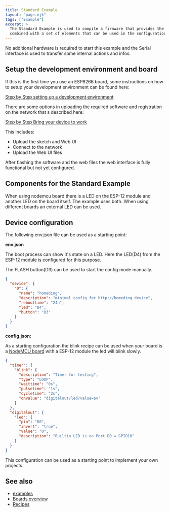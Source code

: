 ```yaml
---
title: Standard Example
layout: "page.njk"
tags: ["Example"]
excerpt: >
  The Standard Example is used to compile a firmware that provides the base functionality
  combined with a set of elements that can be used in the configuration of the device.
---
```


No additional hardware is required to start this example and the Serial interface is used to transfer some internal actions and infos.

## Setup the development environment and board

If this is the first time you use an ESP8266 board, some instructions on how to setup your development environment can be found here:

[Step by Step setting up a development environment](/steps/arduinosetup.md)

There are some options in uploading the required software and registration on the network that s described here:

[Step by Step Bring your device to work](/steps/newdevice.md)

This includes: 

* Upload the sketch and Web UI
* Connect to the network
* Upload the Web UI files

After flashing the software and the web files the web interface is fully functional but not yet configured.


## Components for the Standard Example

When using nodemcu board there is a LED on the ESP-12 module and another LED on the board itself. The example uses both. When using different boards an external LED can be used.


## Device configuration

The following env.json file can be used as a starting point:

**env.json**

The boot process can show it's state on a LED. Here the LED(D4) from the ESP-12 module is configured for this purpose.

The FLASH button(D3) can be used to start the config mode manually.

``` json
{
  "device": {
    "0": {
      "name": "homeding",
      "description": "minimal config for http://homeding device",
      "reboottime": "24h",
      "led": "D4",
      "button": "D3"
    }
  }
}
```

**config.json:**

As a starting configuration the blink recipe can be used when your board is a
[NodeMCU board](/boards/nodemcu.md) with a ESP-12 module the led will blink slowly.

``` json
{
  "timer": {
    "blink": {
      "description": "Timer for testing",
      "type": "LOOP",
      "waittime": "0s",
      "pulsetime": "1s",
      "cycletime": "2s",
      "onvalue": "digitalout/led?value=$v"
    }
  },
  "digitalout": {
    "led": {
      "pin": "D0",
      "invert": "true",
      "value": "0",
      "description": "Builtin LED is on Port D0 = GPIO16"
    }
  }
}
```

This configuration can be used as a starting point to implement your own projects.

## See also

* [examples](/examples/index.md)
* [Boards overview](/boards/index.md)
* [Recipes](/recipes/index.md)
